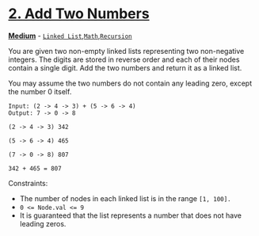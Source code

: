 # [2. Add Two Numbers](https://leetcode.com/problems/add-two-numbers/)
[**Medium**](https://leetcode.com/problemset/all/?difficulty=Medium) - [```Linked List```](https://leetcode.com/tag/linked-list/),[```Math```](https://leetcode.com/tag/math/),[```Recursion```](https://leetcode.com/tag/recursion/)

You are given two non-empty linked lists representing two non-negative integers. The digits are stored in reverse order and each of their nodes contain a single digit. Add the two numbers and return it as a linked list.

You may assume the two numbers do not contain any leading zero, except the number 0 itself.

```text
Input: (2 -> 4 -> 3) + (5 -> 6 -> 4)
Output: 7 -> 0 -> 8
```


```text
(2 -> 4 -> 3) 342

(5 -> 6 -> 4) 465

(7 -> 0 -> 8) 807

342 + 465 = 807
```

Constraints:

* The number of nodes in each linked list is in the range ```[1, 100].```
* ```0 <= Node.val <= 9```
* It is guaranteed that the list represents a number that does not have leading zeros.
